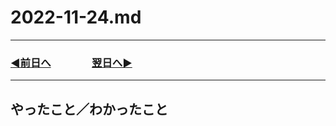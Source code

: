 # 2022-11-24.md

---

### [◀️前日へ](https://github.com/yuasys/chatty-journal/blob/main/2022/11/2022-11-23.md)&emsp;&emsp;&emsp;&emsp;[翌日へ▶️](https://github.com/yuasys/chatty-journal/blob/main/2022/11/2022-11-25.md)

---

## やったこと／わかったこと
